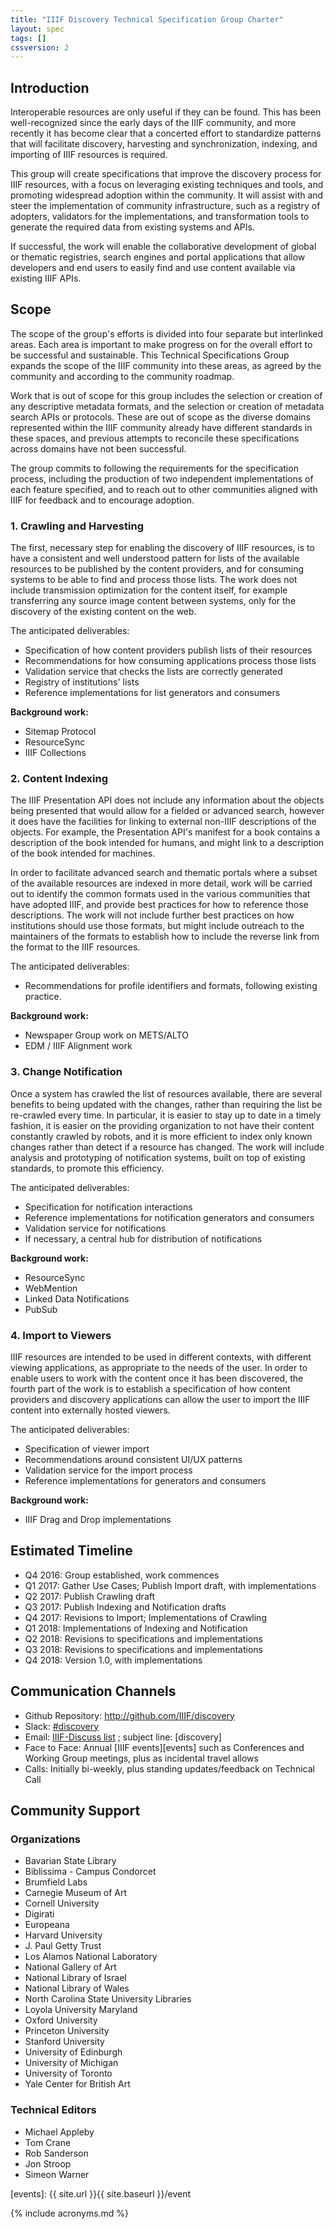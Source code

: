 ```yaml
---
title: "IIIF Discovery Technical Specification Group Charter"
layout: spec
tags: []
cssversion: 2
---
```



## Introduction

Interoperable resources are only useful if they can be found. This has been well-recognized since the early days of the IIIF community, and more recently it has become clear that a concerted effort to standardize patterns that will facilitate discovery, harvesting and synchronization, indexing, and importing of IIIF resources is required.

This group will create specifications that improve the discovery process for IIIF resources, with a focus on leveraging existing techniques and tools, and promoting widespread adoption within the community. It will assist with and steer the implementation of community infrastructure, such as a registry of adopters, validators for the implementations, and transformation tools to generate the required data from existing systems and APIs.

If successful, the work will enable the collaborative development of global or thematic registries, search engines and portal applications that allow developers and end users to easily find and use content available via existing IIIF APIs.

## Scope

The scope of the group's efforts is divided into four separate but interlinked areas.  Each area is important to make progress on for the overall effort to be successful and sustainable. This Technical Specifications Group expands the scope of the IIIF community into these areas, as agreed by the community and according to the community roadmap.

Work that is out of scope for this group includes the selection or creation of any descriptive metadata formats, and the selection or creation of metadata search APIs or protocols. These are out of scope as the diverse domains represented within the IIIF community already have different standards in these spaces, and previous attempts to reconcile these specifications across domains have not been successful.

The group commits to following the requirements for the specification process, including the production of two independent implementations of each feature specified, and to reach out to other communities aligned with IIIF for feedback and to encourage adoption.


### 1. Crawling and Harvesting

The first, necessary step for enabling the discovery of IIIF resources, is to have a consistent and well understood pattern for lists of the available resources to be published by the content providers, and for consuming systems to be able to find and process those lists.  The work does not include transmission optimization for the content itself, for example transferring any source image content between systems, only for the discovery of the existing content on the web.

The anticipated deliverables:

  * Specification of how content providers publish lists of their resources
  * Recommendations for how consuming applications process those lists
  * Validation service that checks the lists are correctly generated
  * Registry of institutions' lists
  * Reference implementations for list generators and consumers

__Background work:__

  * Sitemap Protocol
  * ResourceSync
  * IIIF Collections

### 2. Content Indexing

The IIIF Presentation API does not include any information about the objects being presented that would allow for a fielded or advanced search, however it does have the facilities for linking to external non-IIIF descriptions of the objects.  For example, the Presentation API's manifest for a book contains a description of the book intended for humans, and might link to a description of the book intended for machines.

In order to facilitate advanced search and thematic portals where a subset of the available resources are indexed in more detail, work will be carried out to identify the common formats used in the various communities that have adopted IIIF, and provide best practices for how to reference those descriptions.  The work will not include further best practices on how institutions should use those formats, but might include outreach to the maintainers of the formats to establish how to include the reverse link from the format to the IIIF resources.

The anticipated deliverables:

  * Recommendations for profile identifiers and formats, following existing practice.

__Background work:__

  * Newspaper Group work on METS/ALTO
  * EDM / IIIF Alignment work

### 3. Change Notification

Once a system has crawled the list of resources available, there are several benefits to being updated with the changes, rather than requiring the list be re-crawled every time. In particular, it is easier to stay up to date in a timely fashion, it is easier on the providing organization to not have their content constantly crawled by robots, and it is more efficient to index only known changes rather than detect if a resource has changed.  The work will include analysis and prototyping of notification systems, built on top of existing standards, to promote this efficiency.

The anticipated deliverables:

  * Specification for notification interactions
  * Reference implementations for notification generators and consumers
  * Validation service for notifications
  * If necessary, a central hub for distribution of notifications

__Background work:__

* ResourceSync
* WebMention
* Linked Data Notifications
* PubSub


### 4. Import to Viewers

IIIF resources are intended to be used in different contexts, with different viewing applications, as appropriate to the needs of the user.  In order to enable users to work with the content once it has been discovered, the fourth part of the work is to establish a specification of how content providers and discovery applications can allow the user to import the IIIF content into externally hosted viewers.  

The anticipated deliverables:

  * Specification of viewer import
  * Recommendations around consistent UI/UX patterns
  * Validation service for the import process
  * Reference implementations for generators and consumers

__Background work:__

  * IIIF Drag and Drop implementations


## Estimated Timeline

* Q4 2016: Group established, work commences
* Q1 2017: Gather Use Cases; Publish Import draft, with implementations
* Q2 2017: Publish Crawling draft
* Q3 2017: Publish Indexing and Notification drafts
* Q4 2017: Revisions to Import; Implementations of Crawling
* Q1 2018: Implementations of Indexing and Notification
* Q2 2018: Revisions to specifications and implementations
* Q3 2018: Revisions to specifications and implementations
* Q4 2018: Version 1.0, with implementations

## Communication Channels

* Github Repository:  http://github.com/IIIF/discovery
* Slack:  [#discovery][discovery-slack]
* Email:  [IIIF-Discuss list][iiif-discuss] ; subject line: \[discovery\]
* Face to Face: Annual [IIIF events][events] such as Conferences and Working Group meetings, plus as incidental travel allows
* Calls: Initially bi-weekly, plus standing updates/feedback on Technical Call


## Community Support

### Organizations

* Bavarian State Library
* Biblissima - Campus Condorcet
* Brumfield Labs
* Carnegie Museum of Art
* Cornell University
* Digirati
* Europeana
* Harvard University
* J. Paul Getty Trust
* Los Alamos National Laboratory
* National Gallery of Art
* National Library of Israel
* National Library of Wales
* North Carolina State University Libraries
* Loyola University Maryland
* Oxford University
* Princeton University
* Stanford University
* University of Edinburgh
* University of Michigan
* University of Toronto
* Yale Center for British Art

### Technical Editors

* Michael Appleby
* Tom Crane
* Rob Sanderson
* Jon Stroop
* Simeon Warner

[discovery-slack]: https://iiif.slack.com/messages/discovery/details/
[iiif-discuss]: https://groups.google.com/forum/#!forum/iiif-discuss
[events]: {{ site.url }}{{ site.baseurl }}/event

{% include acronyms.md %}
